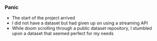 ### Panic
- The start of the project arrived
- I did not have a dataset but had given up on using a streaming API
- While doom scrolling through a public dataset repository, I stumbled upon a dataset that seemed perfect for my needs